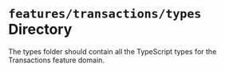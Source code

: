 # `features/transactions/types` Directory

The types folder should contain all the TypeScript types for the Transactions feature domain.
